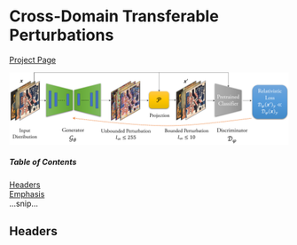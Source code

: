 # Cross-Domain Transferable Perturbations 
[Project Page](https://muzammal-naseer.github.io/Cross-domain-perturbations/)

![Learning Algo](/assets/cross_distribution.png)
##### Table of Contents  
[Headers](#headers)  
[Emphasis](#emphasis)  
...snip...    
<a name="headers"/>
## Headers
